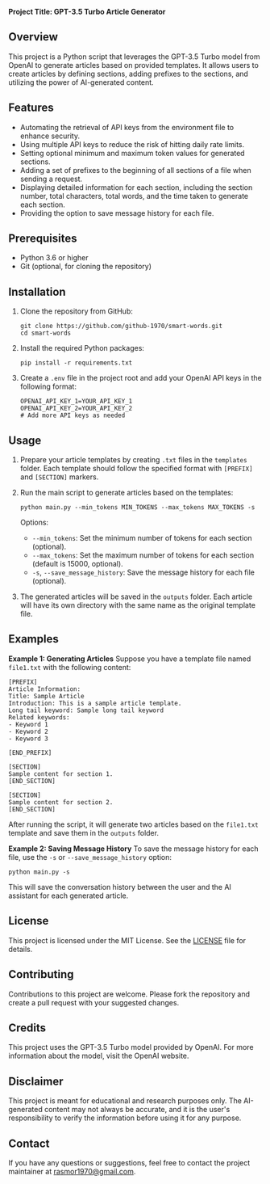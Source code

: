 **Project Title: GPT-3.5 Turbo Article Generator**

## Overview
This project is a Python script that leverages the GPT-3.5 Turbo model from OpenAI to generate articles based on provided templates. It allows users to create articles by defining sections, adding prefixes to the sections, and utilizing the power of AI-generated content.

## Features
- Automating the retrieval of API keys from the environment file to enhance security.
- Using multiple API keys to reduce the risk of hitting daily rate limits.
- Setting optional minimum and maximum token values for generated sections.
- Adding a set of prefixes to the beginning of all sections of a file when sending a request.
- Displaying detailed information for each section, including the section number, total characters, total words, and the time taken to generate each section.
- Providing the option to save message history for each file.

## Prerequisites
- Python 3.6 or higher
- Git (optional, for cloning the repository)

## Installation
1. Clone the repository from GitHub:
   ```
   git clone https://github.com/github-1970/smart-words.git
   cd smart-words
   ```

2. Install the required Python packages:
   ```
   pip install -r requirements.txt
   ```

3. Create a `.env` file in the project root and add your OpenAI API keys in the following format:
   ```
   OPENAI_API_KEY_1=YOUR_API_KEY_1
   OPENAI_API_KEY_2=YOUR_API_KEY_2
   # Add more API keys as needed
   ```

## Usage
1. Prepare your article templates by creating `.txt` files in the `templates` folder. Each template should follow the specified format with `[PREFIX]` and `[SECTION]` markers.

2. Run the main script to generate articles based on the templates:
   ```
   python main.py --min_tokens MIN_TOKENS --max_tokens MAX_TOKENS -s
   ```

   Options:
   - `--min_tokens`: Set the minimum number of tokens for each section (optional).
   - `--max_tokens`: Set the maximum number of tokens for each section (default is 15000, optional).
   - `-s`, `--save_message_history`: Save the message history for each file (optional).

3. The generated articles will be saved in the `outputs` folder. Each article will have its own directory with the same name as the original template file.

## Examples
**Example 1: Generating Articles**
Suppose you have a template file named `file1.txt` with the following content:
```
[PREFIX]
Article Information:
Title: Sample Article
Introduction: This is a sample article template.
Long tail keyword: Sample long tail keyword
Related keywords:
- Keyword 1
- Keyword 2
- Keyword 3

[END_PREFIX]

[SECTION]
Sample content for section 1.
[END_SECTION]

[SECTION]
Sample content for section 2.
[END_SECTION]
```

After running the script, it will generate two articles based on the `file1.txt` template and save them in the `outputs` folder.

**Example 2: Saving Message History**
To save the message history for each file, use the `-s` or `--save_message_history` option:
```
python main.py -s
```

This will save the conversation history between the user and the AI assistant for each generated article.

## License
This project is licensed under the MIT License. See the [LICENSE](LICENSE) file for details.

## Contributing
Contributions to this project are welcome. Please fork the repository and create a pull request with your suggested changes.

## Credits
This project uses the GPT-3.5 Turbo model provided by OpenAI. For more information about the model, visit the OpenAI website.

## Disclaimer
This project is meant for educational and research purposes only. The AI-generated content may not always be accurate, and it is the user's responsibility to verify the information before using it for any purpose.

## Contact
If you have any questions or suggestions, feel free to contact the project maintainer at rasmor1970@gmail.com.

